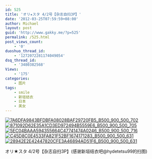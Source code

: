 ```yaml
---
id: 525
title: 'オリ★スタ 4/2号【杂志自扫3P】'
date: '2012-03-25T07:59:59+08:00'
author: Michael
layout: post
guid: 'http://www.gakky.me/?p=525'
permalink: /525.html
post_views_count:
    - '0'
duoshuo_thread_id:
    - '1272072281174049054'
dsq_thread_id:
    - '3480382568'
Views:
    - '175'
categories:
    - 图片
tags:
    - smile
    - 新垣结衣
    - 日本
    - 美女
---
```


[![7A6DFA9843BFDBFA08028BAF29720FB5_B500_900_500_702](http://www.yui-aragaki.org/wp-content/uploads/img/7A6DFA9843BFDBFA08028BAF29720FB5_B500_900_500_702.jpeg)](http://www.yui-aragaki.org/wp-content/uploads/img/7A6DFA9843BFDBFA08028BAF29720FB5_B1280_1280_728_1023.jpeg) [![871092D62E35A1CD3ED972494B5559E6_B500_900_500_705](http://www.yui-aragaki.org/wp-content/uploads/img/871092D62E35A1CD3ED972494B5559E6_B500_900_500_705.jpeg)](http://www.yui-aragaki.org/wp-content/uploads/img/871092D62E35A1CD3ED972494B5559E6_B1280_1280_726_1024.jpeg) [![5EC04BAAA594355664C47741474A0246_B500_900_500_716](http://www.yui-aragaki.org/wp-content/uploads/img/5EC04BAAA594355664C47741474A0246_B500_900_500_716.jpeg)](http://www.yui-aragaki.org/wp-content/uploads/img/5EC04BAAA594355664C47741474A0246_B1280_1280_714_1023.jpeg) [![C45D8C0E4533FA821F52BF1674171283_B500_900_500_631](http://www.yui-aragaki.org/wp-content/uploads/img/C45D8C0E4533FA821F52BF1674171283_B500_900_500_631.jpeg)](http://www.yui-aragaki.org/wp-content/uploads/img/C45D8C0E4533FA821F52BF1674171283_B1280_1280_1280_1616.jpeg) [![28942E2E42447820CFE3A46894AD51F6_B500_900_500_631](http://www.yui-aragaki.org/wp-content/uploads/img/28942E2E42447820CFE3A46894AD51F6_B500_900_500_631.jpeg)](http://www.yui-aragaki.org/wp-content/uploads/img/28942E2E42447820CFE3A46894AD51F6_B1280_1280_1280_1616.jpeg)

オリ★スタ 4/2号【杂志自扫3P】(感谢新垣结衣吧@hydetetsu99的扫图)